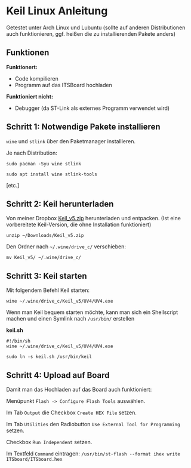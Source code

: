 # Keil Linux Anleitung

Getestet unter Arch Linux und Lubuntu
(sollte auf anderen Distributionen auch funktionieren, ggf.
heißen die zu installierenden Pakete anders)

## Funktionen

**Funktionert:**

- Code kompilieren
- Programm auf das ITSBoard hochladen

**Funktioniert nicht:**

- Debugger (da ST-Link als externes Programm verwendet wird)

## Schritt 1: Notwendige Pakete installieren

`wine` und `stlink` über den Paketmanager installieren.

Je nach Distribution:

`sudo pacman -Syu wine stlink`

`sudo apt install wine stlink-tools`

[etc.]

## Schritt 2: Keil herunterladen

Von meiner Dropbox [Keil_v5.zip](https://www.dropbox.com/s/ditsd04i56gsmvq/Keil_v5.zip?dl=1) herunterladen und entpacken. (Ist eine vorbereitete Keil-Version, die ohne Installation funktioniert)

`unzip ~/Downloads/Keil_v5.zip`

Den Ordner nach `~/.wine/drive_c/` verschieben:

`mv Keil_v5/ ~/.wine/drive_c/`

## Schritt 3: Keil starten

Mit folgendem Befehl Keil starten:

`wine ~/.wine/drive_c/Keil_v5/UV4/UV4.exe`

Wenn man Keil bequem starten möchte, kann man sich ein Shellscript machen
und einen Symlink nach `/usr/bin/` erstellen

**keil.sh**

    #!/bin/sh
    wine ~/.wine/drive_c/Keil_v5/UV4/UV4.exe

`sudo ln -s keil.sh /usr/bin/keil`

## Schritt 4: Upload auf Board

Damit man das Hochladen auf das Board auch funktioniert:

Menüpunkt `Flash -> Configure Flash Tools` auswählen.

Im Tab `Output` die Checkbox `Create HEX File` setzen.

Im Tab `Utilities` den Radiobutton `Use External Tool for Programming` setzen.

Checkbox `Run Independent` setzen.

Im Textfeld `Command` eintragen: `/usr/bin/st-flash --format ihex write ITSboard/ITSboard.hex`

